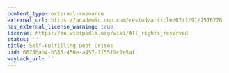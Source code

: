 ```yaml
---
content_type: external-resource
external_url: https://academic.oup.com/restud/article/67/1/91/1576276
has_external_license_warning: true
license: https://en.wikipedia.org/wiki/All_rights_reserved
status: ''
title: Self-Fulfilling Debt Crises
uid: 6875bab4-b385-450e-a457-1f5519c2e5af
wayback_url: ''
---
```

